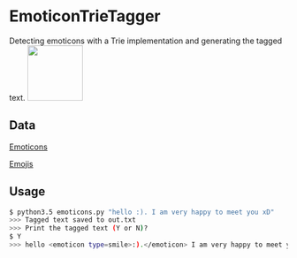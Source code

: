 # EmoticonTrieTagger
Detecting emoticons with a Trie implementation and generating the tagged text.
<img src="https://cdn.shopify.com/s/files/1/1061/1924/products/Emoji_Icon_-_Sunglasses_cool_emoji_large.png?v=1513251060" width=100 />
## Data
<p><a href="https://pc.net/emoticons/"> Emoticons </a></p>
<p><a href="https://unicode.org/Public/emoji/11.0/emoji-data.txt"> Emojis </a></p>

## Usage

```bash
$ python3.5 emoticons.py "hello :). I am very happy to meet you xD"
>>> Tagged text saved to out.txt
>>> Print the tagged text (Y or N)?
$ Y
>>> hello <emoticon type=smile>:).</emoticon> I am very happy to meet you <emoticon type=laughing>xD</emoticon>
```
